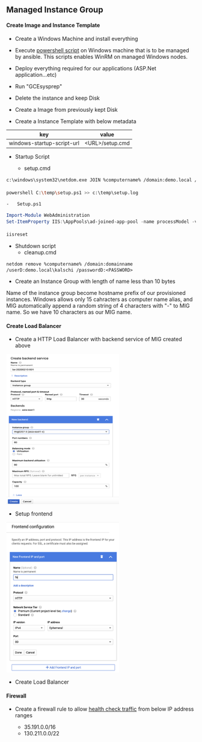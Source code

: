 ##  Managed Instance Group

####    Create Image and Instance Template

-   Create a Windows Machine and install everything

-   Execute [powershell script](https://github.com/ansible/ansible/blob/stable-2.8/examples/scripts/ConfigureRemotingForAnsible.ps1) on Windows machine that is to be managed by ansible. This scripts enables WinRM on managed Windows nodes.

-   Deploy everything required for our applications (ASP.Net application...etc)

-   Run "GCEsysprep"

-   Delete the instance and keep Disk

-   Create a Image from previously kept Disk

-   Create a Instance Template with below metadata

key|value
---------------|:--:|
windows-startup-script-url|\<URL\>/setup.cmd|

-   Startup Script

    -   setup.cmd
```bash
c:\windows\system32\netdom.exe JOIN %computername% /domain:demo.local /userd:demo.local\kalschi /passwordd:<PASSWORD> /reboot:60  >> c:\temp\setup.log

powershell C:\temp\setup.ps1 >> c:\temp\setup.log
```

    -   Setup.ps1

```powershell
Import-Module WebAdministration
Set-ItemProperty IIS:\AppPools\ad-joined-app-pool -name processModel -value @{userName="demo.local\service-account-demo";password="<PASSWORD>";identitytype=3}

iisreset
```

-   Shutdown script
    -   cleanup.cmd
```shell
netdom remove %computername% /domain:domainname /userD:demo.local\kalschi /passwordD:<PASSWORD>
```

-   Create an Instance Group with length of name less than 10 bytes

Name of the instance group become hostname prefix of our provisioned instances. Windows allows only 15 cahracters as computer name alias, and MIG automatically append a random string of 4 characters with "-" to MIG name. So we have 10 characters as our MIG name.

####    Create Load Balancer

-   Create a HTTP Load Balancer with backend service of MIG created above

<img src="../docs/img/mig-lb-create-backendservice.png" style="height:400px;width:300px"/>

-   Setup frontend

<img src="../docs/img/mig-lb-setup-frontend.png" style="height:400px;width:300px"/>

-   Create Load Balancer

####    Firewall

-   Create a firewall rule to allow [health check traffic](https://cloud.google.com/load-balancing/docs/health-checks#fw-rule) from below IP address ranges

    -   35.191.0.0/16
    -   130.211.0.0/22

